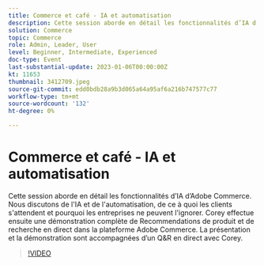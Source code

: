 ```yaml
---
title: Commerce et café - IA et automatisation
description: Cette session aborde en détail les fonctionnalités d’IA d’Adobe Commerce. Nous discutons de l'IA et de l'automatisation, de ce à quoi les clients s'attendent et pourquoi les entreprises ne peuvent l'ignorer. Corey effectue ensuite une démonstration complète de Recommendations de produit et de recherche en direct dans la plateforme Adobe Commerce. La présentation et la démonstration sont accompagnées d’un Q&R en direct avec Corey.
solution: Commerce
topic: Commerce
role: Admin, Leader, User
level: Beginner, Intermediate, Experienced
doc-type: Event
last-substantial-update: 2023-01-06T00:00:00Z
kt: 11653
thumbnail: 3412709.jpeg
source-git-commit: edd0bdb28a9b3d065a64a95af6a216b747577c77
workflow-type: tm+mt
source-wordcount: '132'
ht-degree: 0%

---
```


# Commerce et café - IA et automatisation

Cette session aborde en détail les fonctionnalités d’IA d’Adobe Commerce. Nous discutons de l&#39;IA et de l&#39;automatisation, de ce à quoi les clients s&#39;attendent et pourquoi les entreprises ne peuvent l&#39;ignorer. Corey effectue ensuite une démonstration complète de Recommendations de produit et de recherche en direct dans la plateforme Adobe Commerce. La présentation et la démonstration sont accompagnées d’un Q&amp;R en direct avec Corey.

>[!VIDEO](https://video.tv.adobe.com/v/3412709/?quality=12&learn=on)
